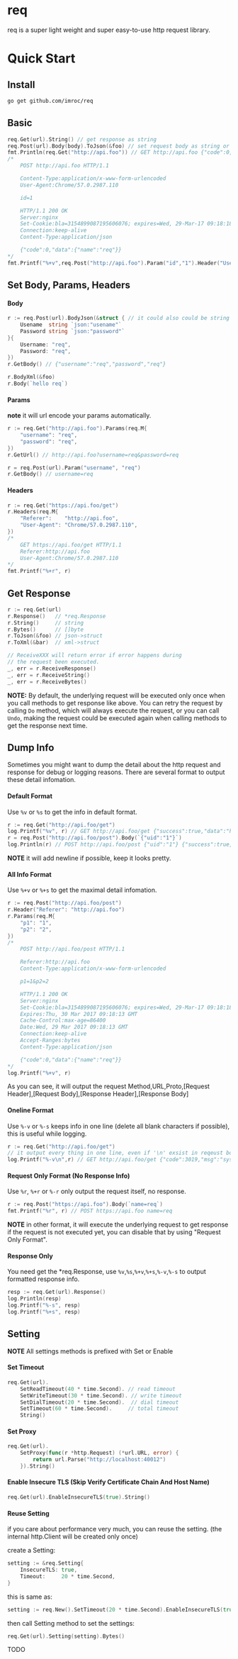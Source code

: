 req
==============
req is a super light weight and super easy-to-use  http request library.


# Quick Start
## Install
``` sh
go get github.com/imroc/req
```

## Basic 
``` go
req.Get(url).String() // get response as string
req.Post(url).Body(body).ToJson(&foo) // set request body as string or []byte, get response unmarshal to struct.
fmt.Println(req.Get("http://api.foo")) // GET http://api.foo {"code":0,"msg":"success"}
/*
	POST http://api.foo HTTP/1.1

	Content-Type:application/x-www-form-urlencoded
	User-Agent:Chrome/57.0.2987.110

	id=1

	HTTP/1.1 200 OK
	Server:nginx
	Set-Cookie:bla=3154899087195606076; expires=Wed, 29-Mar-17 09:18:18 GMT; domain=api.foo; path=/
	Connection:keep-alive
	Content-Type:application/json

	{"code":0,"data":{"name":"req"}}
*/
fmt.Printf("%+v",req.Post("http://api.foo").Param("id","1").Header("User-Agent","Chrome/57.0.2987.110"))
```

## Set Body, Params, Headers
#### Body
``` go
r := req.Post(url).BodyJson(&struct { // it could also could be string or []byte
	Usename  string `json:"usename"`
	Password string `json:"password"`
}{
	Username: "req",
	Password: "req",
})
r.GetBody() // {"username":"req","password","req"}

r.BodyXml(&foo)
r.Body(`hello req`)
```

#### Params
**note** it will url encode your params automatically.
``` go
r := req.Get("http://api.foo").Params(req.M{
	"username": "req",
	"password": "req",
})
r.GetUrl() // http://api.foo?username=req&password=req

r = req.Post(url).Param("username", "req")
r.GetBody() // username=req
```

#### Headers
``` go
r := req.Get("https://api.foo/get")
r.Headers(req.M{
	"Referer":    "http://api.foo",
	"User-Agent": "Chrome/57.0.2987.110",
})
/*
	GET https://api.foo/get HTTP/1.1
	Referer:http://api.foo
	User-Agent:Chrome/57.0.2987.110
*/
fmt.Printf("%+r", r)
```

## Get Response
```go
r := req.Get(url)
r.Response()   // *req.Response
r.String()     // string
r.Bytes()      // []byte
r.ToJson(&foo) // json->struct
r.ToXml(&bar)  // xml->struct

// ReceiveXXX will return error if error happens during
// the request been executed.
_, err = r.ReceiveResponse()
_, err = r.ReceiveString()
_, err = r.ReceiveBytes()
```
**NOTE:** By default, the underlying request will be executed only once when you call methods to get response like above.
You can retry the request by calling `Do` method, which will always execute the request, or you can call `Undo`, making the request could be executed again when calling methods to get the response next time.

## Dump Info
Sometimes you might want to dump the detail about the http request and response for debug or logging reasons. 
There are several format to output these detail infomation.


#### Default Format
Use `%v` or `%s` to get the info in default format.
``` go
r := req.Get("http://api.foo/get")
log.Printf("%v", r) // GET http://api.foo/get {"success":true,"data":"hello req"}
r = req.Post("http://api.foo/post").Body(`{"uid":"1"}`)
log.Println(r) // POST http://api.foo/post {"uid":"1"} {"success":true,"data":{"name":"req"}}
```
**NOTE** it will add newline if possible, keep it looks pretty. 


#### All Info Format
Use `%+v` or `%+s` to get the maximal detail infomation.
``` go
r := req.Post("http://api.foo/post")
r.Header("Referer": "http://api.foo")
r.Params(req.M{
	"p1": "1",
	"p2": "2",
})
/*
	POST http://api.foo/post HTTP/1.1

	Referer:http://api.foo
	Content-Type:application/x-www-form-urlencoded

	p1=1&p2=2

	HTTP/1.1 200 OK
	Server:nginx
	Set-Cookie:bla=3154899087195606076; expires=Wed, 29-Mar-17 09:18:18 GMT; domain=api.foo; path=/
	Expires:Thu, 30 Mar 2017 09:18:13 GMT
	Cache-Control:max-age=86400
	Date:Wed, 29 Mar 2017 09:18:13 GMT
	Connection:keep-alive
	Accept-Ranges:bytes
	Content-Type:application/json

	{"code":0,"data":{"name":"req"}}
*/
log.Printf("%+v", r)
```
As you can see, it will output the request Method,URL,Proto,[Request Header],[Request Body],[Response Header],[Response Body]


#### Oneline Format
Use `%-v` or `%-s` keeps info in one line (delete all blank characters if possible), this is useful while logging.
``` go
r := req.Get("http://api.foo/get")
// it output every thing in one line, even if '\n' exsist in reqeust body or response body.
log.Printf("%-v\n",r) // GET http://api.foo/get {"code":3019,"msg":"system busy"}
```


#### Request Only Format (No Response Info)
Use `%r`, `%+r` or `%-r` only output the request itself, no response.
``` go
r := req.Post("https://api.foo").Body(`name=req`)
fmt.Printf("%r", r) // POST https://api.foo name=req
```
**NOTE** in other format, it will execute the underlying request to get response if the request is not executed yet, you can disable that by using "Request Only Format".


#### Response Only
You need get the *req.Response, use `%v`,`%s`,`%+v`,`%+s`,`%-v`,`%-s` to output formatted response info.
``` go
resp := req.Get(url).Response()
log.Println(resp)
log.Printf("%-s", resp)
log.Printf("%+s", resp)
```

## Setting
**NOTE** All settings methods is prefixed with Set or Enable
#### Set Timeout
``` go
req.Get(url).
	SetReadTimeout(40 * time.Second). // read timeout
	SetWriteTimeout(30 * time.Second). // write timeout
	SetDialTimeout(20 * time.Second).  // dial timeout
	SetTimeout(60 * time.Second).     // total timeout
	String()
```

#### Set Proxy
``` go
req.Get(url).
	SetProxy(func(r *http.Request) (*url.URL, error) {
		return url.Parse("http://localhost:40012")
	}).String()
```

#### Enable Insecure TLS (Skip Verify Certificate Chain And Host Name)
``` go
req.Get(url).EnableInsecureTLS(true).String()
```

#### Reuse Setting
if you care about performance very much, you can reuse the setting. (the internal http.Client will be created only once)

create a Setting:
``` go
setting := &req.Setting{
	InsecureTLS: true,
	Timeout:     20 * time.Second,
}
```
this is same as:
``` go
setting := req.New().SetTimeout(20 * time.Second).EnableInsecureTLS(true).GetSetting()
```
then call Setting method to set the settings:
``` go
req.Get(url).Setting(setting).Bytes()
```

TODO
